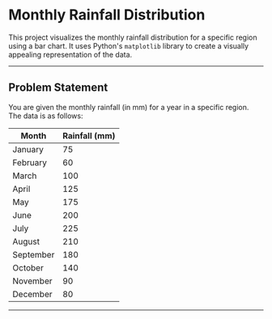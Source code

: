 
# Monthly Rainfall Distribution

This project visualizes the monthly rainfall distribution for a specific region using a bar chart. It uses Python's `matplotlib` library to create a visually appealing representation of the data.

---

## Problem Statement

You are given the monthly rainfall (in mm) for a year in a specific region. The data is as follows:

| Month       | Rainfall (mm) |
|-------------|---------------|
| January     | 75            |
| February    | 60            |
| March       | 100           |
| April       | 125           |
| May         | 175           |
| June        | 200           |
| July        | 225           |
| August      | 210           |
| September   | 180           |
| October     | 140           |
| November    | 90            |
| December    | 80            |


---
